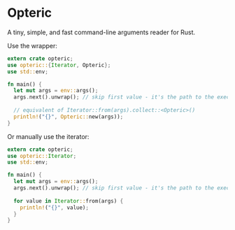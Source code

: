 # Opteric

A tiny, simple, and fast command-line arguments reader for Rust.

Use the wrapper:
```rs
extern crate opteric;
use opteric::{Iterator, Opteric};
use std::env;

fn main() {
  let mut args = env::args();
  args.next().unwrap(); // skip first value - it's the path to the executable
  
  // equivalent of Iterator::from(args).collect::<Opteric>()
  println!("{}", Opteric::new(args));
}
```
Or manually use the iterator:
```rs
extern crate opteric;
use opteric::Iterator;
use std::env;

fn main() {
  let mut args = env::args();
  args.next().unwrap(); // skip first value - it's the path to the executable
  
  for value in Iterator::from(args) {
    println!("{}", value);
  }
}
```